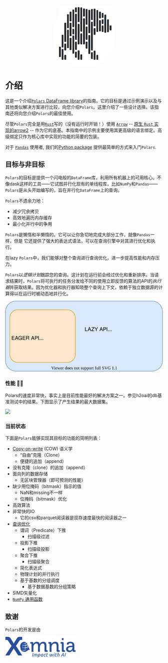 <div style="margin: 30px auto; background-color: white; border-radius: 50%; width: 200px; height: 200px;"><img src="https://raw.githubusercontent.com/pola-rs/polars-static/master/logos/polars-logo-dark.svg" alt="Polars logo" style="width: 168px; height: 168px; padding: 10px 20px;"></div>

# 介绍

这是一个介绍[`Polars` DataFrame library](https://github.com/pola-rs/polars)的指南。它的目标是通过示例演示以及与其他类似解决方案进行比较，向您介绍`Polars`。这里介绍了一些设计选择。该指南还将向您介绍`Polars`的最佳使用。

尽管`Polars`完全是用[`Rust`](https://www.rust-lang.org/)写的（没有运行时开销！）使用 [`Arrow`](https://arrow.apache.org/) -- [原生 `Rust` 实现的arrow2](https://github.com/jorgecarleitao/arrow2) -- 作为它的底基。本指南中的示例主要使用其更高级的语言绑定。高级绑定只作为核心库中实现的功能的简要的包装。

对于 [`Pandas`](https://pandas.pydata.org/) 使用者, 我们的[Python package](https://pypi.org/project/polars/) 提供最简单的方式来入门`Polars`.

## 目标与非目标

`Polars`的目标是提供一个闪电般的`DataFrame`库，利用所有机器上的可用核心。不像dask这样的工具——它试图并行化现有的单线程库，比如`NumPy`和`Pandas`——`Polars`是从头开始编写的，旨在并行化`DataFrame`上的查询。

`Polars`不遗余力地：

- 减少冗余拷贝
- 高效地遍历内存缓存
- 最小化并行中的争用

`Polars`是懒惰和半懒惰的。它可以让你急切地完成大部分工作，就像`Pandas`一样，但是
它还提供了强大的表达式语法，可以在查询引擎中对其进行优化和执行。

在lazy `Polars`中，我们能够对整个查询进行查询优化，进一步提高性能和内存压力。

`Polars`以*逻辑计划*跟踪您的查询。这计划在运行前会经过优化和重新排序。当请求结果时，`Polars`将可执行的任务分发给不同的使用立即反馈的算法的API的*执行器*并获取结果。因为优化器和执行器知晓整个查询上下文，依赖于独立数据源的计算得以在运行时被动态地并行化。

![](https://raw.githubusercontent.com/pola-rs/polars-static/master/docs/api.svg)

### 性能 🚀🚀

Polars的速度非常快，事实上是目前性能最好的解决方案之一。参见h2oai的db基准测试中的结果。下图显示了产生结果的最大数据集。

![](https://raw.githubusercontent.com/pola-rs/polars-book-cn/main/user_guide/data/db-benchmark.png)

### 当前状态

下面是`Polars`能够实现其目标的功能的简明列表：

- [Copy-on-write](https://en.wikipedia.org/wiki/Copy-on-write) (COW) 语义学
  - “自由”克隆（Clone）
  - 便捷的追加（append）
- 没有克隆（clone）的追加（append）
- 面向列的数据存储
  - 无区块管理器（即可预测的性能）
- 缺少用位掩码（bitmask）指示的值
  - NaN和missing不一样
  - 位掩码（bitmask）优化
- 高效算法
- 非常快的IO
  - 它的csv和parquet阅读器是现存速度最快的阅读器之一
- [查询优化](optimizations/lazy/intro.md)
  - 谓词（Predicate）下推
    - 扫描级过滤
  - 投影下推
    - 扫描级投影
  - 聚合下推
    - 扫描级聚合
  - 简化表达式
  - 物理计划的并行执行
  - 基于基数的分组调度
    - 基于数据基数的分组策略
- SIMD矢量化
- [`NumPy` 通用函数](https://numpy.org/doc/stable/reference/ufuncs.html)

## 致谢

`Polars`的开发是由

[![Xomnia](https://raw.githubusercontent.com/pola-rs/polars-static/master/sponsors/xomnia.png)](https://www.xomnia.com)
